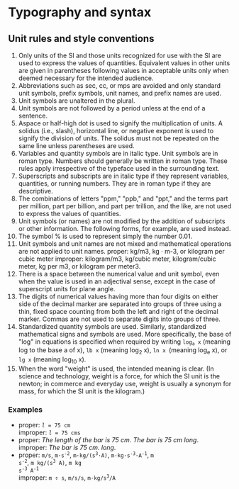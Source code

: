 # Typography and syntax

## Unit rules and style conventions

1. Only units of the SI and those units recognized for use with the SI are used to express the values of quantities. Equivalent values in other units are given in parentheses following values in acceptable units only when deemed necessary for the intended audience.
2. Abbreviations such as sec, cc, or mps are avoided and only standard unit symbols, prefix symbols, unit names, and prefix names are used.  
3. Unit symbols are unaltered in the plural.  
4. Unit symbols are not followed by a period unless at the end of a sentence.
5. Aspace or half-high dot is used to signify the multiplication of units. A solidus (i.e., slash), horizontal line, or negative exponent is used to signify the division of units. The solidus must not be repeated on the same line unless parentheses are used.
6. Variables and quantity symbols are in italic type. Unit symbols are in roman type. Numbers should generally be written in roman type. These rules apply irrespective of the typeface used in the surrounding text.
7. Superscripts and subscripts are in italic type if they represent variables, quantities, or running numbers. They are in roman type if they are descriptive.
8. The combinations of letters "ppm," "ppb," and "ppt," and the terms part per million, part per billion, and part per trillion, and the like, are not used to express the values of quantities.
9. Unit symbols (or names) are not modified by the addition of subscripts or other information. The following forms, for example, are used instead.
10. The symbol % is used to represent simply the number 0.01.
11. Unit symbols and unit names are not mixed and mathematical operations are not applied to unit names.
 proper: 	kg/m3, kg · m-3, or kilogram per cubic meter
 improper: 	kilogram/m3, kg/cubic meter, kilogram/cubic meter, kg per m3, or kilogram per meter3.
12. There is a space between the numerical value and unit symbol, even when the value is used in an adjectival sense, except in the case of superscript units for plane angle.
13. The digits of numerical values having more than four digits on either side of the decimal marker are separated into groups of three using a thin, fixed space counting from both the left and right of the decimal marker. Commas are not used to separate digits into groups of three.
14. Standardized quantity symbols are used. Similarly, standardized mathematical signs and symbols are used. More specifically, the base of "log" in equations is specified when required by writing <code>log<sub>a</sub> x</code> (meaning log to the base a of x), `lb x` (meaning log<sub>2</sub> x), `ln x `(meaning log<sub>e</sub> x), or `lg x` (meaning log<sub>10</sub> x).
15. When the word "weight" is used, the intended meaning is clear. (In science and technology, weight is a force, for which the SI unit is the newton; in commerce and everyday use, weight is usually a synonym for mass, for which the SI unit is the kilogram.)

### Examples

- proper: <code><i>l</i> = 75 cm</code>  
    improper: <code><i>l</i> = 75 cms</code>
- proper: *The length of the bar is 75 cm*. *The bar is 75 cm long*.  
    improper: *The bar is 75 cm. long*.
- proper: <code>m/s</code>,  <code>m·s<sup>-2</sup></code>,  <code>m·kg/(s<sup>3</sup>·A)</code>,  <code>m·kg·s<sup>-3</sup>·A<sup>-1</sup></code>, <code>m s<sup>-2</sup></code>,  <code>m kg/(s<sup>3</sup> A)</code>,  <code>m kg s<sup>-3</sup> A<sup>-1</sup></code>  
    improper: <code>m ÷ s</code>,  <code>m/s/s</code>,  <code>m·kg/s<sup>3</sup>/A</code>